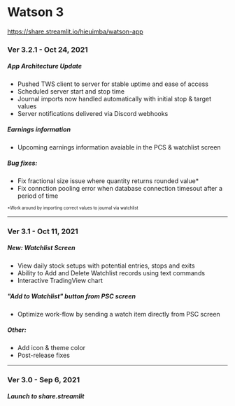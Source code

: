 # Watson 3
https://share.streamlit.io/hieuimba/watson-app
### Ver 3.2.1 - Oct 24, 2021
##### App Architecture Update
 - Pushed TWS client to server for stable uptime and ease of access
 - Scheduled server start and stop time
 - Journal imports now handled automatically with initial stop & target values
 - Server notifications delivered via Discord webhooks

##### Earnings information
 - Upcoming earnings information avaiable in the PCS & watchlist screen

##### Bug fixes:
 - Fix fractional size issue where quantity returns rounded value*
 - Fix connction pooling error when database connection timesout after a period of time

<sub><sup>*Work around by importing correct values to journal via watchlist</sup></sub>

---

### Ver 3.1 - Oct 11, 2021
##### New: Watchlist Screen
 - View daily stock setups with potential entries, stops and exits
 - Ability to Add and Delete Watchlist records using text commands
 - Interactive TradingView chart
 
##### "Add to Watchlist" button from PSC screen
 - Optimize work-flow by sending a watch item directly from PSC screen
 
##### Other:
 - Add icon & theme color
 - Post-release fixes

---

### Ver 3.0 - Sep 6, 2021
##### Launch to share.streamlit
